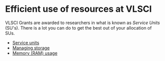 # Efficient use of resources at VLSCI

VLSCI Grants are awarded to researchers in what is known as *Service Units* (SU's). There is a lot you can do to get the best out of your allocation of SUs.  

* [Service units](resources/service_units)
* [Managing storage](resources/storage)
* [Memory (RAM) usage](resources/memory)

